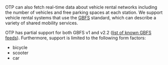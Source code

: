 <!--
  NOTE! Part of this document is generated. Make sure you edit the template, not the generated doc.

   - Template directory is:  /doc/templates
   - Generated directory is: /doc/user 
-->

OTP can also fetch real-time data about vehicle rental networks
including the number of vehicles and free parking spaces at each station. We support vehicle rental
systems that use the [GBFS](https://github.com/NABSA/gbfs) standard, which can describe a variety of 
shared mobility services.

OTP has partial support for both GBFS v1 and v2.2 ([list of known GBFS feeds](https://github.com/NABSA/gbfs/blob/master/systems.csv)). 
Furthermore, support is limited to the following form factors:

- bicycle
- scooter
- car

<!-- INSERT: vehicle-rental -->
